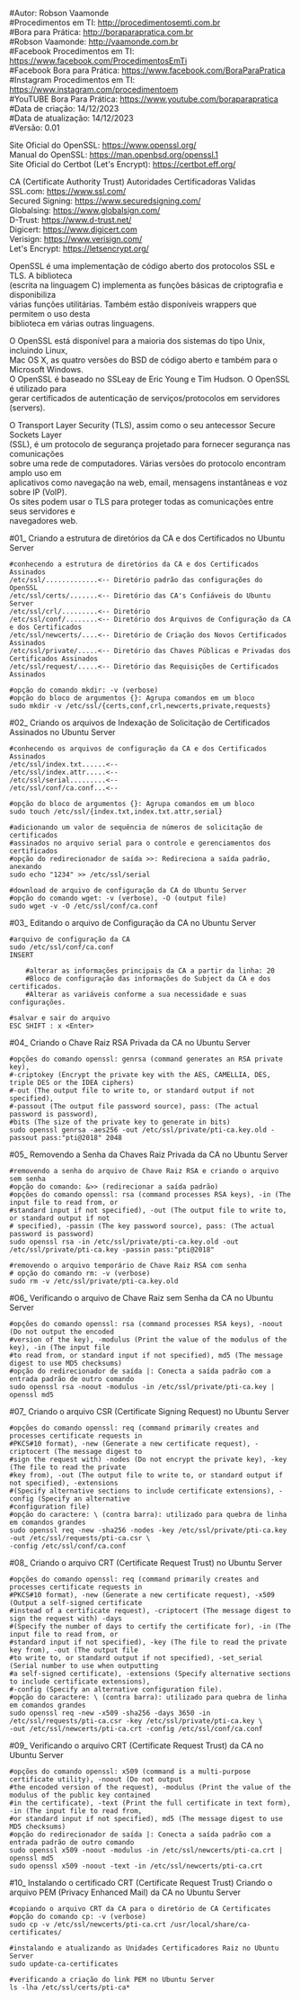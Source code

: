 #Autor: Robson Vaamonde<br>
#Procedimentos em TI: http://procedimentosemti.com.br<br>
#Bora para Prática: http://boraparapratica.com.br<br>
#Robson Vaamonde: http://vaamonde.com.br<br>
#Facebook Procedimentos em TI: https://www.facebook.com/ProcedimentosEmTi<br>
#Facebook Bora para Prática: https://www.facebook.com/BoraParaPratica<br>
#Instagram Procedimentos em TI: https://www.instagram.com/procedimentoem<br>
#YouTUBE Bora Para Prática: https://www.youtube.com/boraparapratica<br>
#Data de criação: 14/12/2023<br>
#Data de atualização: 14/12/2023<br>
#Versão: 0.01<br>

Site Oficial do OpenSSL: https://www.openssl.org/<br>
Manual do OpenSSL: https://man.openbsd.org/openssl.1<br>
Site Oficial do Certbot (Let's Encrypt): https://certbot.eff.org/

CA (Certificate Authority Trust) Autoridades Certificadoras Validas<br>
SSL.com: https://www.ssl.com/<br>
Secured Signing: https://www.securedsigning.com/<br>
Globalsing: https://www.globalsign.com/<br>
D-Trust: https://www.d-trust.net/<br>
Digicert: https://www.digicert.com<br>
Verisign: https://www.verisign.com/<br>
Let's Encrypt: https://letsencrypt.org/

OpenSSL é uma implementação de código aberto dos protocolos SSL e TLS. A biblioteca<br>
(escrita na linguagem C) implementa as funções básicas de criptografia e disponibiliza<br>
várias funções utilitárias. Também estão disponíveis wrappers que permitem o uso desta<br>
biblioteca em várias outras linguagens. 

O OpenSSL está disponível para a maioria dos sistemas do tipo Unix, incluindo Linux,<br>
Mac OS X, as quatro versões do BSD de código aberto e também para o Microsoft Windows.<br>
O OpenSSL é baseado no SSLeay de Eric Young e Tim Hudson. O OpenSSL é utilizado para<br>
gerar certificados de autenticação de serviços/protocolos em servidores (servers).

O Transport Layer Security (TLS), assim como o seu antecessor Secure Sockets Layer<br>
(SSL), é um protocolo de segurança projetado para fornecer segurança nas comunicações<br>
sobre uma rede de computadores. Várias versões do protocolo encontram amplo uso em<br>
aplicativos como navegação na web, email, mensagens instantâneas e voz sobre IP (VoIP).<br>
Os sites podem usar o TLS para proteger todas as comunicações entre seus servidores e<br>
navegadores web.

#01_ Criando a estrutura de diretórios da CA e dos Certificados no Ubuntu Server<br>

	#conhecendo a estrutura de diretórios da CA e dos Certificados Assinados
	/etc/ssl/.............<-- Diretório padrão das configurações do OpenSSL
	/etc/ssl/certs/.......<-- Diretório das CA's Confiáveis do Ubuntu Server
	/etc/ssl/crl/.........<-- Diretório
	/etc/ssl/conf/........<-- Diretório dos Arquivos de Configuração da CA e dos Certificados
	/etc/ssl/newcerts/....<-- Diretório de Criação dos Novos Certificados Assinados
	/etc/ssl/private/.....<-- Diretório das Chaves Públicas e Privadas dos Certificados Assinados
	/etc/ssl/request/.....<-- Diretório das Requisições de Certificados Assinados

	#opção do comando mkdir: -v (verbose)
	#opção do bloco de argumentos {}: Agrupa comandos em um bloco
	sudo mkdir -v /etc/ssl/{certs,conf,crl,newcerts,private,requests}

#02_ Criando os arquivos de Indexação de Solicitação de Certificados Assinados no Ubuntu Server<br>

	#conhecendo os arquivos de configuração da CA e dos Certificados Assinados
	/etc/ssl/index.txt......<--
	/etc/ssl/index.attr.....<--
	/etc/ssl/serial.........<--
	/etc/ssl/conf/ca.conf...<-- 

	#opção do bloco de argumentos {}: Agrupa comandos em um bloco
	sudo touch /etc/ssl/{index.txt,index.txt.attr,serial}
	
	#adicionando um valor de sequência de números de solicitação de certificados
	#assinados no arquivo serial para o controle e gerenciamentos dos certificados
	#opção do redirecionador de saída >>: Redireciona a saída padrão, anexando
	sudo echo "1234" >> /etc/ssl/serial

	#download de arquivo de configuração da CA do Ubuntu Server
	#opção do comando wget: -v (verbose), -O (output file)
	sudo wget -v -O /etc/ssl/conf/ca.conf 

#03_ Editando o arquivo de Configuração da CA no Ubuntu Server<br>

	#arquivo de configuração da CA
	sudo /etc/ssl/conf/ca.conf
	INSERT

		#alterar as informações principais da CA a partir da linha: 20
		#Bloco de configuração das informações do Subject da CA e dos certificados.
		#Alterar as variáveis conforme a sua necessidade e suas configurações.

	#salvar e sair do arquivo
	ESC SHIFT : x <Enter>

#04_ Criando o Chave Raiz RSA Privada da CA no Ubuntu Server<br>

	#opções do comando openssl: genrsa (command generates an RSA private key),
	#-criptokey (Encrypt the private key with the AES, CAMELLIA, DES, triple DES or the IDEA ciphers)
	#-out (The output file to write to, or standard output if not specified), 
	#-passout (The output file password source), pass: (The actual password is password), 
	#bits (The size of the private key to generate in bits)
	sudo openssl genrsa -aes256 -out /etc/ssl/private/pti-ca.key.old -passout pass:"pti@2018" 2048

#05_ Removendo a Senha da Chaves Raiz Privada da CA no Ubuntu Server<br>

	#removendo a senha do arquivo de Chave Raiz RSA e criando o arquivo sem senha
	#opção do comando: &>> (redirecionar a saída padrão)
	#opções do comando openssl: rsa (command processes RSA keys), -in (The input file to read from, or 
	#standard input if not specified), -out (The output file to write to, or standard output if not 
	# specified), -passin (The key password source), pass: (The actual password is password)
	sudo openssl rsa -in /etc/ssl/private/pti-ca.key.old -out /etc/ssl/private/pti-ca.key -passin pass:"pti@2018"
	
	#removendo o arquivo temporário de Chave Raiz RSA com senha
	# opção do comando rm: -v (verbose)	
	sudo rm -v /etc/ssl/private/pti-ca.key.old

#06_ Verificando o arquivo de Chave Raiz sem Senha da CA no Ubuntu Server<br>

	#opções do comando openssl: rsa (command processes RSA keys), -noout (Do not output the encoded 
	#version of the key), -modulus (Print the value of the modulus of the key), -in (The input file 
	#to read from, or standard input if not specified), md5 (The message digest to use MD5 checksums)
	#opção do redirecionador de saída |: Conecta a saída padrão com a entrada padrão de outro comando
	sudo openssl rsa -noout -modulus -in /etc/ssl/private/pti-ca.key | openssl md5

#07_ Criando o arquivo CSR (Certificate Signing Request) no Ubuntu Server<br>

	#opções do comando openssl: req (command primarily creates and processes certificate requests in 
	#PKCS#10 format), -new (Generate a new certificate request), -criptocert (The message digest to 
	#sign the request with) -nodes (Do not encrypt the private key), -key (The file to read the private 
	#key from), -out (The output file to write to, or standard output if not specified), -extensions 
	#(Specify alternative sections to include certificate extensions), -config (Specify an alternative 
	#configuration file)
	#opção do caractere: \ (contra barra): utilizado para quebra de linha em comandos grandes
	sudo openssl req -new -sha256 -nodes -key /etc/ssl/private/pti-ca.key -out /etc/ssl/requests/pti-ca.csr \
	-config /etc/ssl/conf/ca.conf

#08_ Criando o arquivo CRT (Certificate Request Trust) no Ubuntu Server<br>

	#opções do comando openssl: req (command primarily creates and processes certificate requests in 
	#PKCS#10 format), -new (Generate a new certificate request), -x509 (Output a self-signed certificate 
	#instead of a certificate request), -criptocert (The message digest to sign the request with) -days 
	#(Specify the number of days to certify the certificate for), -in (The input file to read from, or 
	#standard input if not specified), -key (The file to read the private key from), -out (The output file 
	#to write to, or standard output if not specified), -set_serial (Serial number to use when outputting 
	#a self-signed certificate), -extensions (Specify alternative sections to include certificate extensions),
	#-config (Specify an alternative configuration file).
	#opção do caractere: \ (contra barra): utilizado para quebra de linha em comandos grandes
	sudo openssl req -new -x509 -sha256 -days 3650 -in /etc/ssl/requests/pti-ca.csr -key /etc/ssl/private/pti-ca.key \
	-out /etc/ssl/newcerts/pti-ca.crt -config /etc/ssl/conf/ca.conf

#09_ Verificando o arquivo CRT (Certificate Request Trust) da CA no Ubuntu Server<br>

	#opções do comando openssl: x509 (command is a multi-purpose certificate utility), -noout (Do not output 
	#the encoded version of the request), -modulus (Print the value of the modulus of the public key contained 
	#in the certificate), -text (Print the full certificate in text form), -in (The input file to read from, 
	#or standard input if not specified), md5 (The message digest to use MD5 checksums)
	#opção do redirecionador de saída |: Conecta a saída padrão com a entrada padrão de outro comando
	sudo openssl x509 -noout -modulus -in /etc/ssl/newcerts/pti-ca.crt | openssl md5
	sudo openssl x509 -noout -text -in /etc/ssl/newcerts/pti-ca.crt

#10_ Instalando o certificado CRT (Certificate Request Trust) Criando o arquivo PEM (Privacy Enhanced Mail) da CA no Ubuntu Server<br>

	#copiando o arquivo CRT da CA para o diretório de CA Certificates
	#opção do comando cp: -v (verbose)
	sudo cp -v /etc/ssl/newcerts/pti-ca.crt /usr/local/share/ca-certificates/

	#instalando e atualizando as Unidades Certificadores Raiz no Ubuntu Server
	sudo update-ca-certificates

	#verificando a criação do link PEM no Ubuntu Server
	ls -lha /etc/ssl/certs/pti-ca*